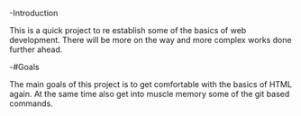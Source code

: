-Introduction

This is a quick project to re establish some of the basics of web development. There will be more on the way and more complex works done further ahead.

-#Goals

The main goals of this project is to get comfortable with the basics of HTML again. At the same time also get into muscle memory some of the git based commands.